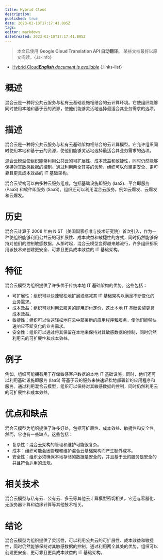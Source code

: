 ```yaml
---
title: Hybrid Cloud
description: 
published: true
date: 2023-02-10T17:17:41.895Z
tags: 
editor: markdown
dateCreated: 2023-02-10T17:17:41.895Z
---
```


> 本文已使用 **Google Cloud Translation API 自动翻译**。
某些文档最好以原文阅读。{.is-info}



- [Hybrid Cloud***English** document is available*](/en/Knowledge-base/Dictionary/hybrid-cloud)
{.links-list}


# 概述
混合云是一种将公共云服务与私有云基础设施相结合的云计算环境。它使组织能够同时使用本地和基于云的资源，使他们能够灵活地选择最适合其业务需求的选项。

# 描述
混合云是一种将公共云服务与私有云基础架构相结合的云计算模型。它允许组织同时使用本地和基于云的资源，使他们能够灵活地选择最适合其业务需求的选项。

混合云模型使组织能够利用公共云的可扩展性、成本效益和敏捷性，同时仍然能够保持对其敏感数据的控制。通过利用两全其美的优势，组织可以创建更安全、更可靠且更具成本效益的 IT 基础架构。

混合云架构可以由多种云服务组成，包括基础设施即服务 (IaaS)、平台即服务 (PaaS) 和软件即服务 (SaaS)。组织还可以利用混合云服务，例如云爆发、云爆发和云爆发。

# 历史
混合云计算于 2008 年由 NIST（美国国家标准与技术研究院）首次引入，作为一种使组织能够利用公共云的可扩展性、成本效益和敏捷性的方式，同时仍然能够保持对他们的控制敏感数据。从那时起，混合云模型变得越来越流行，许多组织都采用该技术来创建更安全、可靠且更具成本效益的 IT 基础架构。

# 特征
混合云模型为组织提供了许多优于传统本地 IT 基础架构的优势。这些包括：

- 可扩展性：组织可以快速轻松地扩展或缩减其 IT 基础架构以满足不断变化的业务需求。
- 成本效益：组织可以利用云服务的即用即付定价，这比本地 IT 基础设施更具成本效益。
- 敏捷性：组织可以快速轻松地在云中部署新的应用程序和服务，使他们能够快速响应不断变化的业务需求。
- 安全性：组织可以通过将其保留在本地来保持对其敏感数据的控制，同时仍然利用云的可扩展性和成本效益。

# 例子
例如，组织可能拥有用于存储敏感客户数据的本地 IT 基础设施。同时，他们还可以利用基础设施即服务 (IaaS) 等基于云的服务来快速轻松地部署新的应用程序和服务。通过利用混合云模型，组织可以保持对其敏感数据的控制，同时仍然利用云的可扩展性和成本效益。

# 优点和缺点
混合云模型为组织提供了许多好处，包括可扩展性、成本效益、敏捷性和安全性。然而，它也有一些缺点。这些包括：

- 复杂性：混合云架构的管理和维护可能很复杂。
- 成本：组织可能会因管理和维护混合云基础架构而产生额外成本。
- 安全性：组织必须确保本地存储的数据是安全的，并且基于云的服务是安全的并且符合适用的法规。

# 相关技术
混合云模型与私有云、公有云、多云等其他云计算模型密切相关。它还与容器化、无服务器计算和边缘计算等其他技术相关。

# 结论
混合云模型为组织提供了灵活性，可以利用公共云的可扩展性、成本效益和敏捷性，同时仍然能够保持对其敏感数据的控制。通过利用两全其美的优势，组织可以创建更安全、更可靠且更具成本效益的 IT 基础架构。